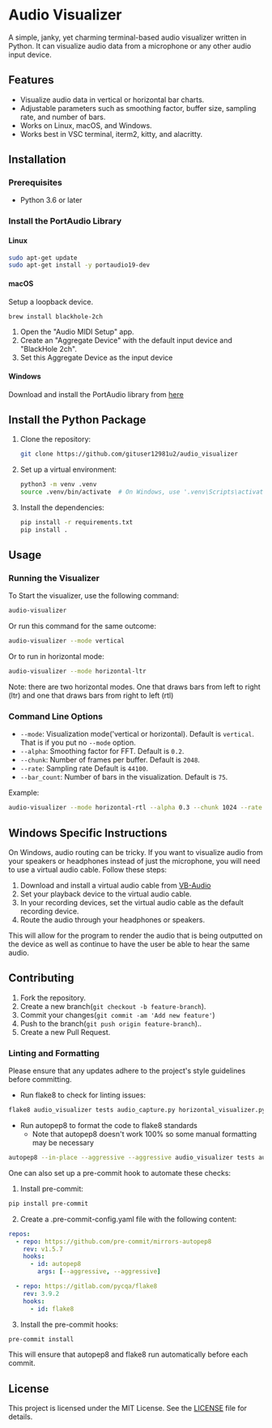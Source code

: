# Audio Visualizer

A simple, janky, yet charming terminal-based audio visualizer written in Python. It can visualize audio data from a microphone or any other audio input device.

## Features

- Visualize audio data in vertical or horizontal bar charts.
- Adjustable parameters such as smoothing factor, buffer size, sampling rate, and number of bars.
- Works on Linux, macOS, and Windows.
- Works best in VSC terminal, iterm2, kitty, and alacritty.

## Installation

### Prerequisites

- Python 3.6 or later

### Install the PortAudio Library

#### Linux

```bash
sudo apt-get update
sudo apt-get install -y portaudio19-dev
```

#### macOS

Setup a loopback device.

```bash
brew install blackhole-2ch
```

1. Open the "Audio MIDI Setup" app.
2. Create an "Aggregate Device" with the default input device and "BlackHole 2ch".
3. Set this Aggregate Device as the input device

#### Windows

Download and install the PortAudio library from [here](https://files.portaudio.com/download.html)

## Install the Python Package

1. Clone the repository:

    ```bash
    git clone https://github.com/gituser12981u2/audio_visualizer
    ```

2. Set up a virtual environment:

    ```bash
    python3 -m venv .venv
    source .venv/bin/activate  # On Windows, use '.venv\Scripts\activate'
    ```

3. Install the dependencies:

    ```bash
    pip install -r requirements.txt
    pip install .
    ```

## Usage

### Running the Visualizer

To Start the visualizer, use the following command:

```bash
audio-visualizer
```

Or run this command for the same outcome:

```bash
audio-visualizer --mode vertical
```

Or to run in horizontal mode:

```bash
audio-visualizer --mode horizontal-ltr
```

Note: there are two horizontal modes. One that draws bars from left to right (ltr) and one that draws bars from right to left (rtl)

### Command Line Options

- `--mode`: Visualization mode('vertical or horizontal). Default is `vertical`. That is if you put no `--mode` option.
- `--alpha`: Smoothing factor for FFT. Default is `0.2`.
- `--chunk`: Number of frames per buffer. Default is `2048`.
- `--rate`: Sampling rate Default is `44100`.
- `--bar_count`: Number of bars in the visualization. Default is `75`.

Example:

```bash
audio-visualizer --mode horizontal-rtl --alpha 0.3 --chunk 1024 --rate 48000 -bar_count 100
```

## Windows Specific Instructions

On Windows, audio routing can be tricky. If you want to visualize audio from your speakers or headphones instead of just the microphone, you will need to use a virtual audio cable. Follow these steps:

1. Download and install a virtual audio cable from [VB-Audio](<https://vb-audio.com/Cable/>)
2. Set your playback device to the virtual audio cable.
3. In your recording devices, set the virtual audio cable as the default recording device.
4. Route the audio through your headphones or speakers.

This will allow for the program to render the audio that is being outputted on the device as well as continue to have the user be able to hear the same audio.

## Contributing

1. Fork the repository.
2. Create a new branch(`git checkout -b feature-branch`).
3. Commit your changes(`git commit -am 'Add new feature'`)
4. Push to the branch(`git push origin feature-branch`)..
5. Create a new Pull Request.

### Linting and Formatting

Please ensure that any updates adhere to the project's style guidelines before committing.

- Run flake8 to check for linting issues:
```bash
flake8 audio_visualizer tests audio_capture.py horizontal_visualizer.py vertical_visualizer.py visualizer.py
```

- Run autopep8 to format the code to flake8 standards
    - Note that autopep8 doesn't work 100% so some manual formatting may be necessary

```bash
autopep8 --in-place --aggressive --aggressive audio_visualizer tests audio_capture.py horizontal_visualizer.py vertical_visualizer.py visualizer.py
```

One can also set up a pre-commit hook to automate these checks:

1. Install pre-commit:
```bash
pip install pre-commit
```

2. Create a .pre-commit-config.yaml file with the following content:
```yaml
repos:
  - repo: https://github.com/pre-commit/mirrors-autopep8
    rev: v1.5.7
    hooks:
      - id: autopep8
        args: [--aggressive, --aggressive]

  - repo: https://gitlab.com/pycqa/flake8
    rev: 3.9.2
    hooks:
      - id: flake8
```

3. Install the pre-commit hooks:
```bash
pre-commit install
```

This will ensure that autopep8 and flake8 run automatically before each commit.

## License

This project is licensed under the MIT License. See the [LICENSE](LICENSE) file for details.

